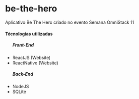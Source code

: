 # be-the-hero
Aplicativo Be The Hero criado no evento Semana OmniStack 11

<h4>Técnologias utilizadas</h4> 

<ul>
  <h5>Front-End</h5>
  <li>ReactJS (Website)</li>
  <li>ReactNative (Website)</li>
  <h5>Back-End</h5>
  <li>NodeJS</li>
  <li>SQLite</li>
</ul>
